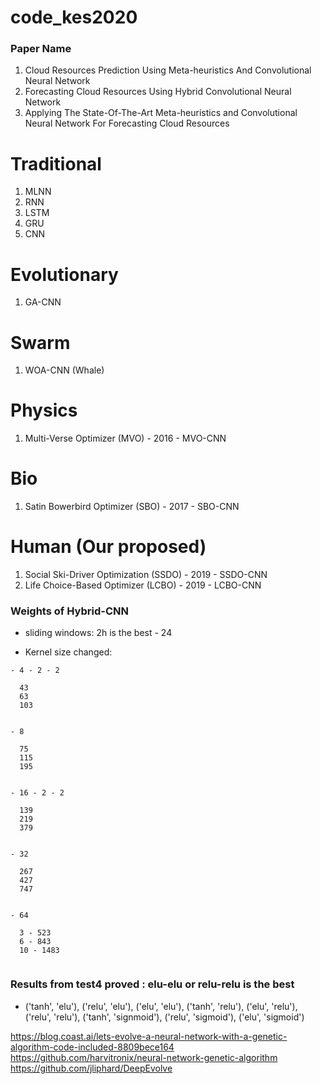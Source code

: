 # code_kes2020


### Paper Name
1. Cloud Resources Prediction Using Meta-heuristics And Convolutional Neural Network 
2. Forecasting Cloud Resources Using Hybrid Convolutional Neural Network 
3. Applying The State-Of-The-Art Meta-heuristics and Convolutional Neural Network For Forecasting Cloud Resources
 

# Traditional 
1. MLNN
2. RNN
3. LSTM
4. GRU
5. CNN

# Evolutionary 
1. GA-CNN

# Swarm 
1. WOA-CNN  (Whale)

# Physics 
1. Multi-Verse Optimizer (MVO) - 2016 - MVO-CNN

# Bio 
1. Satin Bowerbird Optimizer (SBO) - 2017 - SBO-CNN

# Human (Our proposed)
1. Social Ski-Driver Optimization (SSDO) - 2019 - SSDO-CNN
2. Life Choice-Based Optimizer (LCBO) - 2019 - LCBO-CNN


### Weights of Hybrid-CNN
* sliding windows: 2h is the best - 24

* Kernel size changed:
```code 
- 4 - 2 - 2
  
  43
  63
  103
  
  
- 8
  
  75
  115
  195
  
  
- 16 - 2 - 2
  
  139
  219
  379
  
  
- 32 
  
  267
  427
  747
  
  
- 64 
  
  3 - 523
  6 - 843
  10 - 1483


```
### Results from test4 proved : elu-elu or relu-relu is the best
- ('tanh', 'elu'), ('relu', 'elu'), ('elu', 'elu'), ('tanh', 'relu'), ('elu', 'relu'), ('relu', 'relu'), 
('tanh', 'signmoid'), ('relu', 'sigmoid'), ('elu', 'sigmoid')


https://blog.coast.ai/lets-evolve-a-neural-network-with-a-genetic-algorithm-code-included-8809bece164
https://github.com/harvitronix/neural-network-genetic-algorithm
https://github.com/jliphard/DeepEvolve
